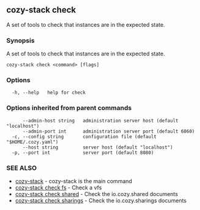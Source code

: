 ## cozy-stack check

A set of tools to check that instances are in the expected state.

### Synopsis

A set of tools to check that instances are in the expected state.

```
cozy-stack check <command> [flags]
```

### Options

```
  -h, --help   help for check
```

### Options inherited from parent commands

```
      --admin-host string   administration server host (default "localhost")
      --admin-port int      administration server port (default 6060)
  -c, --config string       configuration file (default "$HOME/.cozy.yaml")
      --host string         server host (default "localhost")
  -p, --port int            server port (default 8080)
```

### SEE ALSO

* [cozy-stack](cozy-stack.md)	 - cozy-stack is the main command
* [cozy-stack check fs](cozy-stack_check_fs.md)	 - Check a vfs
* [cozy-stack check shared](cozy-stack_check_shared.md)	 - Check the io.cozy.shared documents
* [cozy-stack check sharings](cozy-stack_check_sharings.md)	 - Check the io.cozy.sharings documents

